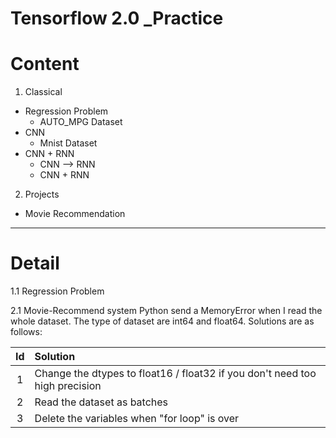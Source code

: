 # Tensorflow 2.0 _Practice

# Content
1. Classical
  - Regression Problem
    - AUTO_MPG Dataset
  - CNN
    - Mnist Dataset
  - CNN + RNN
    - CNN --> RNN
    - CNN + RNN
2. Projects
  - Movie Recommendation
  
 ---
 
# Detail
1.1 Regression Problem
 
2.1 Movie-Recommend system
Python send a MemoryError when I read the whole dataset. The type of dataset are int64 and float64. Solutions are as follows:

|Id|Solution|
|:-:|:-|
|1|Change the dtypes to float16 / float32 if you don't need too high precision|
|2|Read the dataset as batches|
|3|Delete the variables when "for loop" is over|
